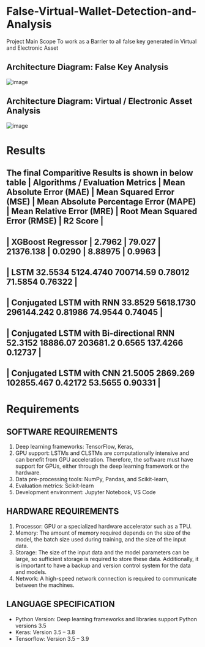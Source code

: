 # False-Virtual-Wallet-Detection-and-Analysis
Project Main Scope
To work as a Barrier to all false key generated in Virtual and Electronic Asset

## Architecture Diagram: False Key Analysis
![image](https://user-images.githubusercontent.com/83855692/224467866-3878453c-b11f-4995-9df1-bcde7b4c01da.png)

## Architecture Diagram: Virtual / Electronic Asset Analysis
![image](https://user-images.githubusercontent.com/83855692/224467881-2d27f18f-146c-4cb3-aa93-dee74584b09c.png)

# Results
The final Comparitive Results is shown in below table
| Algorithms / Evaluation Metrics | Mean Absolute Error (MAE) | Mean Squared Error (MSE) | Mean Absolute Percentage Error (MAPE) | Mean Relative Error (MRE) | Root Mean Squared Error (RMSE) | R2 Score |
------------------------------------------------------------------------------------------------------------------------------------------------------------------
| XGBoost Regressor | 2.7962 | 79.027 |	21376.138 |	0.0290 | 8.88975  | 0.9963 |
------------------------------------------------------------------------------------------------------------------------------------------------------------------
| LSTM 	32.5534	5124.4740	700714.59	0.78012	71.5854	0.76322 |
------------------------------------------------------------------------------------------------------------------------------------------------------------------
| Conjugated LSTM with RNN	33.8529	5618.1730	296144.242	0.81986	74.9544	0.74045 |
------------------------------------------------------------------------------------------------------------------------------------------------------------------
| Conjugated LSTM with Bi-directional RNN	52.3152	18886.07	203681.2	0.6565	137.4266	0.12737 |
-------------------------------------------------------------------------------------------------------------------------------------------------------------------
| Conjugated LSTM with CNN 	21.5005	2869.269	102855.467	0.42172	53.5655	0.90331 |
-------------------------------------------------------------------------------------------------------------------------------------------------------------------



# Requirements
## SOFTWARE REQUIREMENTS
1. Deep learning frameworks: TensorFlow, Keras, 
2. GPU support: LSTMs and CLSTMs are computationally intensive and can benefit from GPU acceleration. Therefore, the software must have support for GPUs, either through the deep learning framework or the hardware.
3. Data pre-processing tools: NumPy, Pandas, and Scikit-learn, 
4. Evaluation metrics: Scikit-learn
5. Development environment: Jupyter Notebook, VS Code

## HARDWARE REQUIREMENTS
1. Processor: GPU or a specialized hardware accelerator such as a TPU.
2. Memory: The amount of memory required depends on the size of the model, the batch size used during training, and the size of the input data.
3. Storage: The size of the input data and the model parameters can be large, so sufficient storage is required to store these data. Additionally, it is important to have a backup and version control system for the data and models.
4. Network: A high-speed network connection is required to communicate between the machines.

## LANGUAGE SPECIFICATION
- Python Version: Deep learning frameworks and libraries support Python versions 3.5
- Keras: Version 3.5 – 3.8
- Tensorflow: Version 3.5 – 3.9
